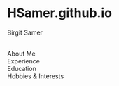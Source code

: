 # HSamer.github.io
<html>
 <head>
  
  Birgit Samer </head>
<body> 
<br> 
 About Me
<br> 
 Experience
<br> 
 Education
 <br>
 Hobbies & Interests </body>
 </html>
